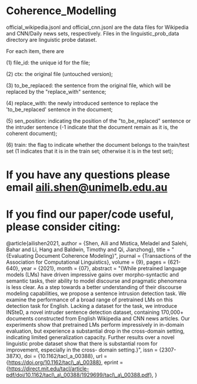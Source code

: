 # Coherence_Modelling
official_wikipedia.jsonl and official_cnn.jsonl are the data files for Wikipedia and CNN/Daily news sets, respectively. Files in the linguistic_prob_data directory are linguistic probe dataset.


For each item, there are 

(1) file_id: the unique id for the file;

(2) ctx: the original file (untouched version);

(3) to_be_replaced: the sentence from the original file, which will be replaced by the "replace_with" sentence;

(4) replace_with: the newly introduced sentence to replace the 'to_be_replaced' sentence in the document;

(5) sen_position: indicating the position of the "to_be_replaced" sentence or the intruder sentence (-1 indicate that the document remain as it is, the coherent document);

(6) train: the flag to indicate whether the document belongs to the train/test set (1 indicates that it is in the train set; otherwise it is in the test set);


# If you have any questions please email aili.shen@unimelb.edu.au

# If you find our paper/code useful, please consider citing:

@article{ailishen2021,
    author = {Shen, Aili and Mistica, Meladel and Salehi, Bahar and Li, Hang and Baldwin, Timothy and Qi, Jianzhong},
    title = "{Evaluating Document Coherence Modeling}",
    journal = {Transactions of the Association for Computational Linguistics},
    volume = {9},
    pages = {621-640},
    year = {2021},
    month = {07},
    abstract = "{While pretrained language models (LMs) have driven impressive gains over morpho-syntactic and semantic tasks, their ability to model discourse and pragmatic phenomena is less clear. As a step towards a better understanding of their discourse modeling capabilities, we propose a sentence intrusion detection task. We examine the performance of a broad range of pretrained LMs on this detection task for English. Lacking a dataset for the task, we introduce INSteD, a novel intruder sentence detection dataset, containing 170,000+ documents constructed from English Wikipedia and CNN news articles. Our experiments show that pretrained LMs perform impressively in in-domain evaluation, but experience a substantial drop in the cross-domain setting, indicating limited generalization capacity. Further results over a novel linguistic probe dataset show that there is substantial room for improvement, especially in the cross- domain setting.}",
    issn = {2307-387X},
    doi = {10.1162/tacl_a_00388},
    url = {https://doi.org/10.1162/tacl\_a\_00388},
    eprint = {https://direct.mit.edu/tacl/article-pdf/doi/10.1162/tacl\_a\_00388/1929699/tacl\_a\_00388.pdf},
}



